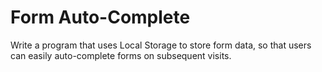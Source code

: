 # Form Auto-Complete

Write a program that uses Local Storage to store form data, so that users can easily auto-complete forms on subsequent visits.
